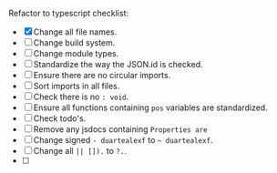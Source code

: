 Refactor to typescript checklist:

- [x] Change all file names.
- [ ] Change build system.
- [ ] Change module types.
- [ ] Standardize the way the JSON.id is checked.
- [ ] Ensure there are no circular imports.
- [ ] Sort imports in all files.
- [ ] Check there is no `: void`.
- [ ] Ensure all functions containing `pos` variables are standardized.
- [ ] Check todo's.
- [ ] Remove any jsdocs containing `Properties are`
- [ ] Change signed `- duartealexf` to `~ duartealexf`.
- [ ] Change all `|| []).` to `?.`.
- [ ] 

